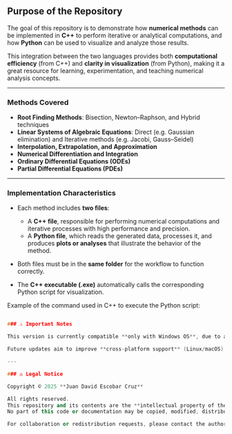 ## Purpose of the Repository

The goal of this repository is to demonstrate how **numerical methods** can be implemented in **C++** to perform iterative or analytical computations, and how **Python** can be used to visualize and analyze those results.  

This integration between the two languages provides both **computational efficiency** (from C++) and **clarity in visualization** (from Python), making it a great resource for learning, experimentation, and teaching numerical analysis concepts.

---

### Methods Covered

- **Root Finding Methods**: Bisection, Newton–Raphson, and Hybrid techniques  
- **Linear Systems of Algebraic Equations**: Direct (e.g. Gaussian elimination) and Iterative methods (e.g. Jacobi, Gauss–Seidel)  
- **Interpolation, Extrapolation, and Approximation**  
- **Numerical Differentiation and Integration**  
- **Ordinary Differential Equations (ODEs)**  
- **Partial Differential Equations (PDEs)**  

---

### Implementation Characteristics

- Each method includes **two files**:
  - A **C++ file**, responsible for performing numerical computations and iterative processes with high performance and precision.  
  - A **Python file**, which reads the generated data, processes it, and produces **plots or analyses** that illustrate the behavior of the method.

- Both files must be in the **same folder** for the workflow to function correctly.  
- The **C++ executable (.exe)** automatically calls the corresponding Python script for visualization.  

Example of the command used in C++ to execute the Python script:
```cpp

### ⚠️ Important Notes

This version is currently compatible **only with Windows OS**, due to a specific C++ library used in the implementation.  

Future updates aim to improve **cross-platform support** (Linux/macOS).

---

### ⚖️ Legal Notice

Copyright © 2025 **Juan David Escobar Cruz**

All rights reserved.  
This repository and its contents are the **intellectual property of the author**.  
No part of this code or documentation may be copied, modified, distributed, or used for **commercial, educational, or research purposes** without explicit written permission.

For collaboration or redistribution requests, please contact the author directly.

